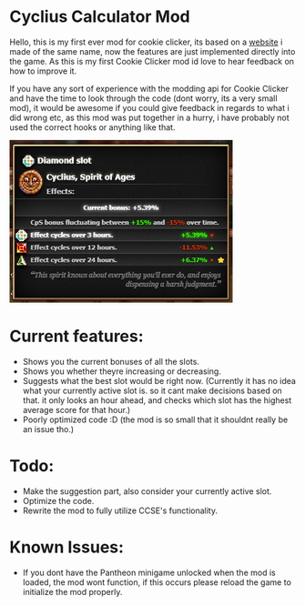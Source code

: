# Cyclius Calculator Mod
Hello, this is my first ever mod for cookie clicker, its based on a <a href="https://zypa.github.io/cyclius-calc/">website</a> i made of the same name, now the features are just implemented directly into the game.
As this is my first Cookie Clicker mod id love to hear feedback on how to improve it.

If you have any sort of experience with the modding api for Cookie Clicker and have the time to look through the code (dont worry, its a very small mod), it would be awesome if you could give feedback in regards to what i did wrong etc, as this mod was put together in a hurry, i have probably not used the correct hooks or anything like that.

<img src="preview.png"></img>

# Current features:
- Shows you the current bonuses of all the slots.
- Shows you whether theyre increasing or decreasing.
- Suggests what the best slot would be right now. (Currently it has no idea what your currently active slot is. so it cant make decisions based on that. it only looks an hour ahead, and checks which slot has the highest average score for that hour.)
- Poorly optimized code :D (the mod is so small that it shouldnt really be an issue tho.)

# Todo:
- Make the suggestion part, also consider your currently active slot.
- Optimize the code.
- Rewrite the mod to fully utilize CCSE's functionality.

# Known Issues:
- If you dont have the Pantheon minigame unlocked when the mod is loaded, the mod wont function, if this occurs please reload the game to initialize the mod properly.
